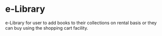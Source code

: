 # e-Library
e-Library for user to add books to their collections on rental basis or they can buy using the shopping cart facility.
